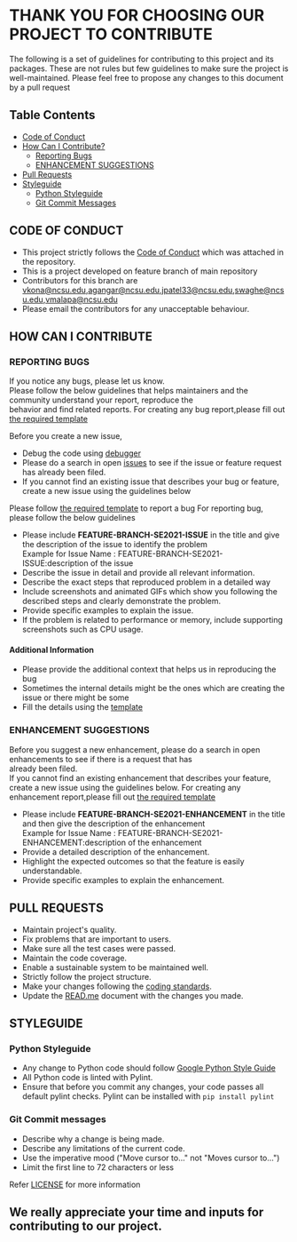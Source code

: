 #  THANK YOU FOR CHOOSING OUR PROJECT TO CONTRIBUTE 

The following is a set of guidelines for contributing to this project and its packages.
These are not rules but few guidelines to make sure the project is well-maintained.
Please feel free to propose any changes to this document by a pull request 

## Table Contents

- [Code of Conduct](#code-of-conduct)
- [How Can I Contribute?](#how-can-i-contribute)
  * [Reporting Bugs](#reporting-bugs)
  * [ENHANCEMENT SUGGESTIONS](#enhancement-suggestions)
- [Pull Requests](#pull-requests)
- [Styleguide](#styleguide)
  * [Python Styleguide](#python-styleguide)
  * [Git Commit Messages](#git-commit-messages)

## CODE OF CONDUCT
 
- This project strictly follows the [Code of Conduct](https://github.com/ai-se/whun/blob/feature-se2021/CODE-OF-CONDUCT.md) which was attached in the repository.
- This is a project developed on feature branch of main repository 
- Contributors for this branch are vkona@ncsu.edu,agangar@ncsu.edu,jpatel33@ncsu.edu,swaghe@ncsu.edu,vmalapa@ncsu.edu
- Please email the contributors for any unacceptable behaviour.

## HOW CAN I CONTRIBUTE 

### REPORTING BUGS

If you notice any bugs, please let us know. <br>
Please follow the below guidelines that helps maintainers and the community understand your report, reproduce the <br/>
behavior and find related reports.
For creating any bug report,please fill out [the required template](https://github.com/ai-se/whun/blob/feature-se2021/template.md) 

Before you create a new issue, 
- Debug the code using [debugger](https://atom.io/packages/ide-python) 
- Please do a search in open [issues](https://github.com/ai-se/whun/issues) to see if the issue or feature request <br/>
  has already been filed.<br>
- If you cannot find an existing issue that describes your bug or feature, create a new issue using the guidelines below

Please follow [the required template](https://github.com/ai-se/whun/blob/feature-se2021/template.md) to report a bug
For reporting bug, please follow the below guidelines
- Please include **FEATURE-BRANCH-SE2021-ISSUE** in the title and give the description of the issue to identify the problem<br/>
  Example for Issue Name : FEATURE-BRANCH-SE2021-ISSUE:description of the issue
- Describe the issue in detail and provide all relevant information.
- Describe the exact steps that reproduced problem in a detailed way
- Include screenshots and animated GIFs which show you following the described steps and clearly demonstrate the problem. 
- Provide specific examples to explain the issue.
- If the problem is related to performance or memory, include supporting screenshots such as CPU usage.

#### Additional Information
- Please provide the additional context that helps us in reproducing the bug
- Sometimes the internal details might be the ones which are creating the issue or there might be some 
- Fill the details using the [template](https://github.com/ai-se/whun/blob/feature-se2021/template.md)

### ENHANCEMENT SUGGESTIONS

Before you suggest a new enhancement, please do a search in open enhancements to see if there is a request that has<br/>
already been filed.<br>
If you cannot find an existing enhancement that describes your feature, create a new issue using the guidelines below.
For creating any enhancement report,please fill out [the required template](https://github.com/ai-se/whun/blob/feature-se2021/template.md)

- Please include **FEATURE-BRANCH-SE2021-ENHANCEMENT** in the title and then give the description of the enhancement <br/>
  Example for Issue Name : FEATURE-BRANCH-SE2021-ENHANCEMENT:description of the enhancement
- Provide a detailed description of the enhancement.
- Highlight the expected outcomes so that the feature is easily understandable.
- Provide specific examples to explain the enhancement. 

## PULL REQUESTS 

- Maintain project's quality. 
- Fix problems that are important to users. 
- Make sure all the test cases were passed. 
- Maintain the code coverage. 
- Enable a sustainable system to be maintained well. 
- Strictly follow the project structure. 
- Make your changes following the [coding standards](https://www.python.org/dev/peps/pep-0008/).
- Update the [READ.me](https://github.com/ai-se/whun/blob/feature-se2021/README.md) document with the changes you made.

## STYLEGUIDE

### Python Styleguide

- Any change to Python code should follow  [Google Python Style Guide](https://www.python.org/dev/peps/pep-0008/)
- All Python code is linted with Pylint. 
- Ensure that before you commit any changes, your code passes all default pylint checks. Pylint can be installed with
  `pip install pylint`

### Git Commit messages

- Describe why a change is being made.
- Describe any limitations of the current code.
- Use the imperative mood ("Move cursor to..." not "Moves cursor to...")
- Limit the first line to 72 characters or less

Refer [LICENSE](https://github.com/ai-se/whun/blob/feature-se2021/LICENSE) for more information

## We really appreciate your time and inputs for contributing to our project.
